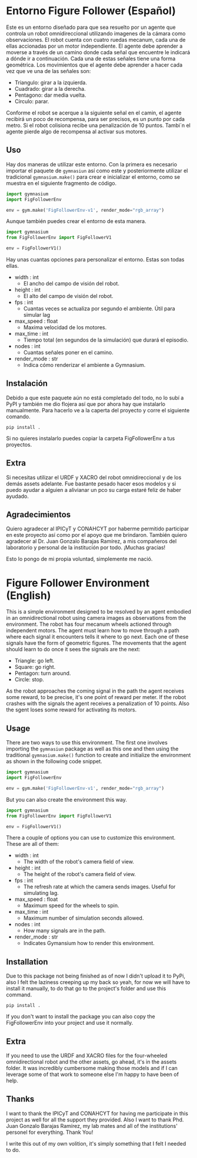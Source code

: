 # Entorno Figure Follower (Español)
Este es un entorno diseñado para que sea resuelto por un agente que controla un robot omnidireccional utilizando imagenes de la cámara como observaciones. El robot cuenta con cuatro ruedas mecanum, cada una de ellas accionadas por un motor independiente. El agente debe aprender a moverse a través de un camino donde cada señal que encuentre le indicará a dónde ir a continuación. Cada una de estas señales tiene una forma geométrica. Los movimientos que el agente debe aprender a hacer cada vez que ve una de las señales son:
* Triangulo: girar a la izquierda.
* Cuadrado: girar a la derecha.
* Pentagono: dar media vuelta.
* Círculo: parar.

Conforme el robot se acerque a la siguiente señal en el camin, el agente recibirá un poco de recompensa, para ser precisos, es un punto por cada metro. Si el robot colisiona recibe una penalización de 10 puntos. Tambi´n el agente pierde algo de recompensa al activar sus motores.

## Uso
Hay dos maneras de utilizar este entorno. Con la primera es necesario importar el paquete de ```gymnasiun``` así como este y posteriormente utilizar el tradicional ```gymnasium.make()``` para crear e inicializar el entorno, como se muestra en el siguiente fragmento de código.

```python
import gymnasium
import FigFollowerEnv

env = gym.make('FigFollowerEnv-v1', render_mode="rgb_array")
```

Aunque también puedes crear el entorno de esta manera.

```python
import gymnasium
from FigFollowerEnv import FigFollowerV1

env = FigFollowerV1()
```

Hay unas cuantas opciones para personalizar el entorno.
Estas son todas ellas.
* width : int
  - El ancho del campo de visión del robot.
* height : int
  - El alto del campo de visión del robot.
* fps : int
  - Cuantas veces se actualiza por segundo el ambiente. Útil para simular lag
* max_speed : float
  - Maxima velocidad de los motores.
* max_time : int
  - Tiempo total (en segundos de la simulación) que durará el episodio.
* nodes : int
  - Cuantas señales poner en el camino.
* render_mode : str
  - Indica cómo renderizar el ambiente a Gymnasium.

## Instalación
Debido a que este paquete aún no está completado del todo, no lo subí a PyPI y también me dio flojera así que por ahora hay que instalarlo manualmente. Para hacerlo ve a la caperta del proyecto y corre el siguiente comando.

```pip install .```

Si no quieres instalarlo puedes copiar la carpeta FigFollowerEnv a tus proyectos.

## Extra
Si necesitas utilizar el URDF y XACRO del robot omnidireccional y de los demás assets adelante. Fue bastante pesado hacer esos modelos y si puedo ayudar a alguien a alivianar un pco su carga estaré feliz de haber ayudado.

## Agradecimientos
Quiero agradecer al IPICyT y CONAHCYT por haberme permitido participar en este proyecto así como por el apoyo que me brindaron. También quiero agradecer al Dr. Juan Gonzalo Barajas Ramírez, a mis compañeros del laboratorio y personal de la institución por todo.
¡Muchas gracias!

Esto lo pongo de mi propia voluntad, simplemente me nació.

# Figure Follower Environment (English)

This is a simple environment designed to be resolved by an agent embodied in an omnidirectional robot using camera images as observations from the environment. The robot has four mecanum wheels actioned through independent motors. The agent must learn how to move through a path where each signal it encounters tells it where to go next. Each one of these signals have the form of geometric figures. The movements that the agent should learn to do once it sees the signals are the next:
* Triangle: go left.
* Square: go right.
* Pentagon: turn around.
* Circle: stop.

As the robot approaches the coming signal in the path the agent receives some reward, to be precise, it's one point of reward per meter. If the robot crashes with the signals the agent receives a penalization of 10 points. Also the sgent loses some reward for activating its motors.

## Usage
There are two ways to use this environment. The first one involves importing the ```gymnasiun``` package as well as this one and then using the traditional ```gymnasium.make()``` function to create and initialize the environment as shown in the following code snippet.


```python
import gymnasium
import FigFollowerEnv

env = gym.make('FigFollowerEnv-v1', render_mode="rgb_array")
```

But you can also create the environment this way.

```python
import gymnasium
from FigFollowerEnv import FigFollowerV1

env = FigFollowerV1()
```

There a couple of options you can use to customize this environment. These are all of them:
* width : int
  - The width of the robot's camera field of view.
* height : int
  - The height of the robot's camera field of view.
* fps : int
  - The refresh rate at which the camera sends images. Useful for simulating lag.
* max_speed : float
  - Maximum speed for the wheels to spin.
* max_time : int
  - Maximum number of simulation seconds allowed.
* nodes : int
  - How many signals are in the path.
* render_mode : str
  - Indicates Gymansium how to render this environment.

## Installation
Due to this package not being finished as of now I didn't upload it to PyPi, also I felt the laziness creeping up my back so yeah, for now we will have to install it manually, to do that go to the project's folder and use this command.

```pip install .```

If you don't want to install the package you can also copy the FigFollowerEnv into your project and use it normally.

## Extra
If you need to use the URDF and XACRO files for the four-wheeled omnidirectional robot and the other assets, go ahead, it's in the assets folder. It was incredibly cumbersome making those models and if I can leverage some of that work to someone else I'm happy to have been of help.

## Thanks
I want to thank the IPICyT and CONAHCYT for having me participate in this project as well for all the support they provided.
Also I want to thank Phd. Juan Gonzalo Barajas Ramírez, my lab mates and all of the institutions' personel for everything.
Thank You!

I write this out of my own volition, it's simply something that I felt I needed to do.
